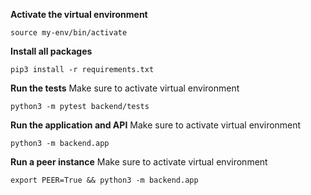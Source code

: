 **Activate the virtual environment**
```
source my-env/bin/activate
```

**Install all packages**
```
pip3 install -r requirements.txt
```

**Run the tests**
Make sure to activate virtual environment

```
python3 -m pytest backend/tests
```

**Run the application and API**
Make sure to activate virtual environment

```
python3 -m backend.app
```

**Run a peer instance**
Make sure to activate virtual environment

```
export PEER=True && python3 -m backend.app
```
